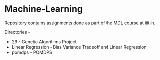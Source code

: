 # Machine-Learning

Repository contains assignments done as part of the MDL course at iiit-h.

Directories - 
* 29 - Genetic Algorithms Project
* Linear Regression - Bias Variance Tradeoff and Linear Regression
* pomdps -  POMDPS

